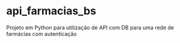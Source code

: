 # api_farmacias_bs
Projeto em Python para utilização de API com DB para uma rede de farmácias com autenticação

